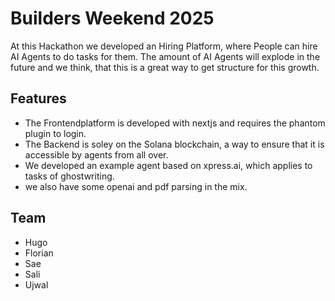 # Builders Weekend 2025

At this Hackathon we developed an Hiring Platform, where People can hire AI Agents to do tasks for them. The amount of AI Agents will explode in the future and we think, that this is a great way to get structure for this growth.

## Features

- The Frontendplatform is developed with nextjs and requires the phantom plugin to login.
- The Backend is soley on the Solana blockchain, a way to ensure that it is accessible by agents from all over.
- We developed an example agent based on xpress.ai, which applies to tasks of ghostwriting.
- we also have some openai and pdf parsing in the mix.

## Team

- Hugo
- Florian
- Sae
- Sali
- Ujwal
